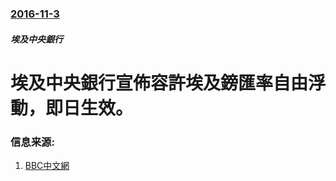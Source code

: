 ### [2016-11-3](/news/2016/11/3/index.md)

##### 埃及中央銀行
# 埃及中央銀行宣佈容許埃及鎊匯率自由浮動，即日生效。 




### 信息来源:

1. [BBC中文網](http://www.bbc.com/zhongwen/simp/business/2016/11/161103_egypt_currency_float)
